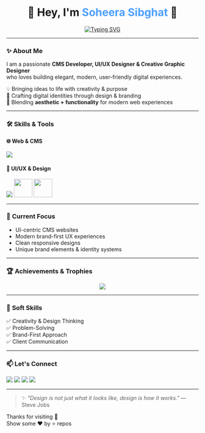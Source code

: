 <h1 align="center">🌟 Hey, I'm <span style="color:#4D9FFF;">Soheera Sibghat</span> 🌟</h1>

<div align="center">
  
[![Typing SVG](https://readme-typing-svg.herokuapp.com?color=4D9FFF&center=true&vCenter=true&width=600&lines=CMS+Developer;UI%2FUX+Designer;Creative+Graphic+Designer;Building+Digital+Identity+Experiences;Welcome+to+my+GitHub+Profile+✨)](https://git.io/typing-svg)

</div>

---

### ✨ **About Me**
I am a passionate **CMS Developer, UI/UX Designer & Creative Graphic Designer**  
who loves building elegant, modern, user-friendly digital experiences.

💡 Bringing ideas to life with creativity & purpose  
🎨 Crafting digital identities through design & branding  
🧠 Blending **aesthetic + functionality** for modern web experiences  

---

### 🛠️ **Skills & Tools**

#### 🌐 Web & CMS
<p align="left">
  <img src="https://skillicons.dev/icons?i=wordpress,html,css,js,bootstrap,github,git" />
</p>

#### 🎨 UI/UX & Design
<p align="left">
  <img src="https://skillicons.dev/icons?i=figma" />
  <img height="48" src="https://w7.pngwing.com/pngs/548/34/png-transparent-adobe-photoshop-macos-bigsur-icon-thumbnail.png"/>
  <img height="48" src="https://cdn.pixabay.com/photo/2021/02/03/12/28/adobe-illustrator-5977785_1280.png"/>
</p>

---

### 🚀 **Current Focus**
- UI-centric CMS websites  
- Modern brand-first UX experiences  
- Clean responsive designs  
- Unique brand elements & identity systems  


---

### 🏆 **Achievements & Trophies**
<p align="center">
  <img src="https://github-profile-trophy.vercel.app/?username=USERNAME&theme=tokyonight&no-frame=true&row=1&column=6" />
</p>

---

### 🧩 **Soft Skills**
✅ Creativity & Design Thinking  
✅ Problem-Solving  
✅ Brand-First Approach  
✅ Client Communication  

---

### 📫 **Let's Connect**
<p>
  <a href="#"><img src="https://img.shields.io/badge/Portfolio-4D9FFF?style=for-the-badge&logo=internet-explorer&logoColor=white"></a>
  <a href="mailto:YOUR_EMAIL@gmail.com"><img src="https://img.shields.io/badge/Email-FF4D67?style=for-the-badge&logo=gmail&logoColor=white"></a>
  <a href="https://github.com/USERNAME"><img src="https://img.shields.io/badge/GitHub-24292E?style=for-the-badge&logo=github"></a>
  <a href="#"><img src="https://img.shields.io/badge/Behance-1877F2?style=for-the-badge&logo=behance&logoColor=white"></a>
</p>

---

> ✨ *"Design is not just what it looks like, design is how it works."* — Steve Jobs

Thanks for visiting 💙  
Show some ❤️ by ⭐ repos

